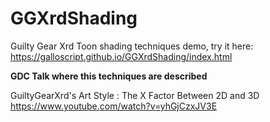 # GGXrdShading
Guilty Gear Xrd Toon shading techniques demo, try it here: https://galloscript.github.io/GGXrdShading/index.html

**GDC Talk where this techniques are described**

GuiltyGearXrd's Art Style : The X Factor Between 2D and 3D 
https://www.youtube.com/watch?v=yhGjCzxJV3E
